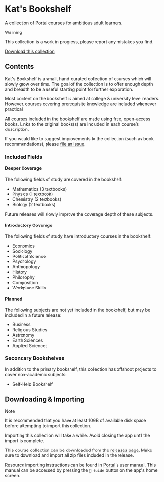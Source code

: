# Kat's Bookshelf
A collection of [Portal](https://github.com/School-of-Life-Project/Portal-App) courses for ambitious adult learners.

> [!WARNING]
> This collection is a work in progress, please report any mistakes you find.

[Download this collection](https://github.com/transkatgirl/kats-bookshelf/releases)

## Contents

Kat's Bookshelf is a small, hand-curated collection of courses which will slowly grow over time. The goal of the collection is to offer enough depth and breadth to be a useful starting point for further exploration.

Most content on the bookshelf is aimed at college & university level readers. However, courses covering prerequisite knowledge are included whenever practical.

All courses included in the bookshelf are made using free, open-access books. Links to the original books(s) are included in each course’s description.

If you would like to suggest improvements to the collection (such as book recommendations), please [file an issue](https://github.com/transkatgirl/kats-bookshelf/issues).

### Included Fields

#### Deeper Coverage
 
The following fields of study are covered in the bookshelf:

- Mathematics (3 textbooks)
- Physics (1 textbook)
- Chemistry (2 textbooks)
- Biology (2 textbooks)

Future releases will slowly improve the coverage depth of these subjects.

#### Introductory Coverage

The following fields of study have introductory courses in the bookshelf:

- Economics
- Sociology
- Political Science
- Psychology
- Anthropology
- History
- Philosophy
- Composition
- Workplace Skills

#### Planned

The following subjects are not yet included in the bookshelf, but may be included in a future release:

- Business
- Religious Studies
- Astronomy
- Earth Sciences
- Applied Sciences

### Secondary Bookshelves
In addition to the primary bookshelf, this collection has offshoot projects to cover non-academic subjects:

- [Self-Help Bookshelf](https://github.com/transkatgirl/kats-self-help-bookshelf/#readme)

## Downloading & Importing

> [!NOTE]
> It is recommended that you have at least 10GB of available disk space before attempting to import this collection.
> 
> Importing this collection will take a while. Avoid closing the app until the import is complete.

This course collection can be downloaded from the [releases page](https://github.com/transkatgirl/kats-bookshelf/releases). Make sure to download and import all zip files included in the release.

Resource importing instructions can be found in [Portal](https://github.com/School-of-Life-Project/Portal-App)'s user manual. This manual can be accessed by pressing the `📜 Guide` button on the app's home screen.
